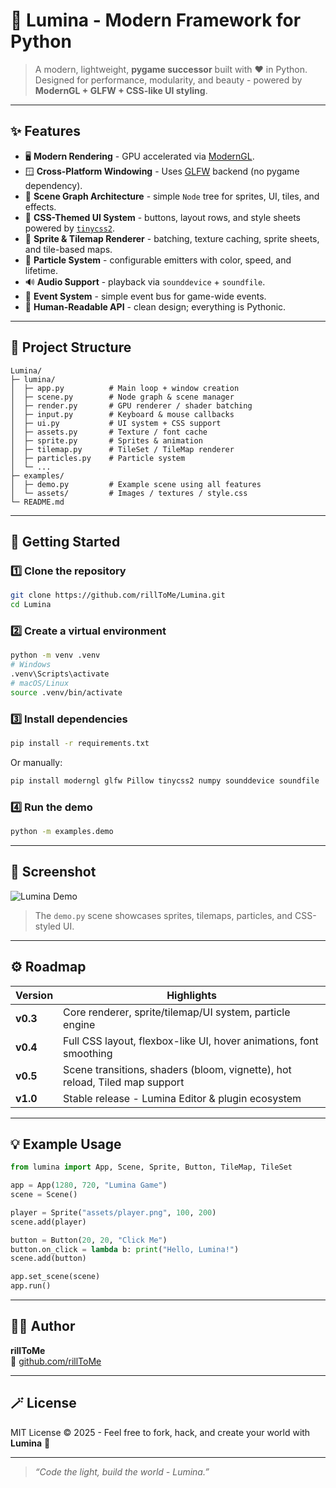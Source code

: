 # 🌌 Lumina - Modern Framework for Python

> A modern, lightweight, **pygame successor** built with ❤️ in Python.  
> Designed for performance, modularity, and beauty - powered by **ModernGL + GLFW + CSS-like UI styling**.

---

## ✨ Features

- 🖥️ **Modern Rendering** - GPU accelerated via [ModernGL](https://moderngl.readthedocs.io/).  
- 🪟 **Cross-Platform Windowing** - Uses [GLFW](https://www.glfw.org/) backend (no pygame dependency).  
- 🧱 **Scene Graph Architecture** - simple `Node` tree for sprites, UI, tiles, and effects.  
- 🎨 **CSS-Themed UI System** - buttons, layout rows, and style sheets powered by [`tinycss2`](https://github.com/Kozea/tinycss2).  
- 🧩 **Sprite & Tilemap Renderer** - batching, texture caching, sprite sheets, and tile-based maps.  
- 💫 **Particle System** - configurable emitters with color, speed, and lifetime.  
- 🔊 **Audio Support** - playback via `sounddevice` + `soundfile`.  
- 🔧 **Event System** - simple event bus for game-wide events.  
- 🧠 **Human-Readable API** - clean design; everything is Pythonic.  

---

## 🧩 Project Structure

```
Lumina/
├─ lumina/
│  ├─ app.py          # Main loop + window creation
│  ├─ scene.py        # Node graph & scene manager
│  ├─ render.py       # GPU renderer / shader batching
│  ├─ input.py        # Keyboard & mouse callbacks
│  ├─ ui.py           # UI system + CSS support
│  ├─ assets.py       # Texture / font cache
│  ├─ sprite.py       # Sprites & animation
│  ├─ tilemap.py      # TileSet / TileMap renderer
│  ├─ particles.py    # Particle system
│  └─ ...
├─ examples/
│  ├─ demo.py         # Example scene using all features
│  └─ assets/         # Images / textures / style.css
└─ README.md
```

---

## 🚀 Getting Started

### 1️⃣ Clone the repository
```bash
git clone https://github.com/rillToMe/Lumina.git
cd Lumina
```

### 2️⃣ Create a virtual environment
```bash
python -m venv .venv
# Windows
.venv\Scripts\activate
# macOS/Linux
source .venv/bin/activate
```

### 3️⃣ Install dependencies
```bash
pip install -r requirements.txt
```

Or manually:
```bash
pip install moderngl glfw Pillow tinycss2 numpy sounddevice soundfile
```

### 4️⃣ Run the demo
```bash
python -m examples.demo
```

---

## 📸 Screenshot

![Lumina Demo](examples/assets/screenshot.png)

> The `demo.py` scene showcases sprites, tilemaps, particles, and CSS-styled UI.

---

## ⚙️ Roadmap

| Version | Highlights |
|----------|-------------|
| **v0.3** | Core renderer, sprite/tilemap/UI system, particle engine |
| **v0.4** | Full CSS layout, flexbox-like UI, hover animations, font smoothing |
| **v0.5** | Scene transitions, shaders (bloom, vignette), hot reload, Tiled map support |
| **v1.0** | Stable release - Lumina Editor & plugin ecosystem |

---

## 💡 Example Usage

```python
from lumina import App, Scene, Sprite, Button, TileMap, TileSet

app = App(1280, 720, "Lumina Game")
scene = Scene()

player = Sprite("assets/player.png", 100, 200)
scene.add(player)

button = Button(20, 20, "Click Me")
button.on_click = lambda b: print("Hello, Lumina!")
scene.add(button)

app.set_scene(scene)
app.run()
```

---

## 🧑‍💻 Author
**rillToMe**  
🔗 [github.com/rillToMe](https://github.com/rillToMe)

---

## 🪄 License
MIT License © 2025 - Feel free to fork, hack, and create your world with **Lumina** 💜

---

> _“Code the light, build the world - Lumina.”_
